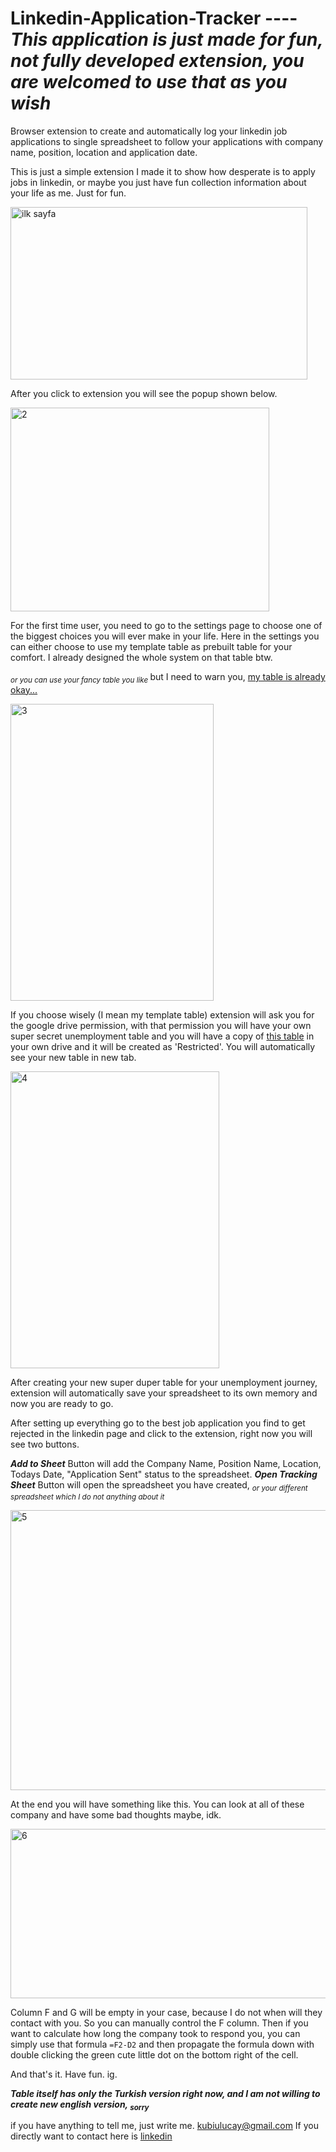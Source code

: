# Linkedin-Application-Tracker ---- _This application is just made for fun, not fully developed extension, you are welcomed to use that as you wish_
Browser extension to create and automatically log your linkedin job applications to single spreadsheet to follow your applications with company name, position, location and application date. 

This is just a simple extension I made it to show how desperate is to apply jobs in linkedin, or maybe you just have fun collection information about your life as me. Just for fun.

<img width="475" height="276" alt="ilk sayfa" src="https://github.com/user-attachments/assets/39168aa6-93a4-4da4-a6d0-ff5fac5af198" />

After you click to extension you will see the popup shown below.

<img width="414" height="326" alt="2" src="https://github.com/user-attachments/assets/ee0d9c19-928b-47a3-8753-3001aedd2950" />

For the first time user, you need to go to the settings page to choose one of the biggest choices you will ever make in your life.
Here in the settings you can either choose to use my template table as prebuilt table for your comfort. I already designed the whole system on that table btw. 

<sub> _or you can use your fancy table you like_ </sub> but I need to warn you, <ins> my table is already okay...</ins>

<img width="325" height="475" alt="3" src="https://github.com/user-attachments/assets/1ed3c8a3-2452-4af2-9950-c9e2bf1c2484" />

If you choose wisely (I mean my template table) extension will ask you for the google drive permission, with that permission you will have your own super secret unemployment table and you will have a copy of [this table](https://docs.google.com/spreadsheets/d/138_o2fC39qJjVmbRc4l2aYoFwpMKG4UbsQg2RLin7Yk/edit?gid=0#gid=0) in your own drive and it will be created as 'Restricted'. You will automatically see your new table in new tab.

<img width="334" height="475" alt="4" src="https://github.com/user-attachments/assets/a519b732-ab21-419d-b80c-453ac94b3137" />


After creating your new super duper table for your unemployment journey, extension will automatically save your spreadsheet to its own memory and now you are ready to go. 

After setting up everything go to the best job application you find to get rejected in the linkedin page and click to the extension, right now you will see two buttons.

***Add to Sheet*** Button will add the Company Name, Position Name, Location, Todays Date, "Application Sent" status to the spreadsheet. 
***Open Tracking Sheet*** Button will open the spreadsheet you have created, <sub> _or your different spreadsheet which I do not anything about it_ </sub>

<img width="1025" height="448" alt="5" src="https://github.com/user-attachments/assets/220027e9-331a-46ff-9dcb-e28305d55a6a" />


At the end you will have something like this. You can look at all of these company and have some bad thoughts maybe, idk. 

<img width="898" height="271" alt="6" src="https://github.com/user-attachments/assets/1e073930-6fad-49c7-b74d-2d3c0e0ce1e8" />

Column F and G will be empty in your case, because I do not when will they contact with you. So you can manually control the F column. Then if you want to calculate how long the company took to respond you, you can simply use that formula `=F2-D2` and then propagate the formula down with double clicking the green cute little dot on the bottom right of the cell. 

And that's it. Have fun. ig.

***Table itself has only the Turkish version right now, and I am not willing to create new english version, <sub>sorry</sub>***

if you have anything to tell me, just write me. kubiulucay@gmail.com
If you directly want to contact here is [linkedin](https://www.linkedin.com/in/kubilayulucay/)
